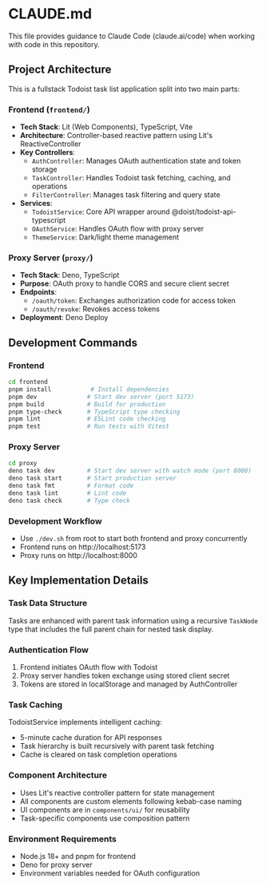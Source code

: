 # CLAUDE.md

This file provides guidance to Claude Code (claude.ai/code) when working with code in this repository.

## Project Architecture

This is a fullstack Todoist task list application split into two main parts:

### Frontend (`frontend/`)
- **Tech Stack**: Lit (Web Components), TypeScript, Vite
- **Architecture**: Controller-based reactive pattern using Lit's ReactiveController
- **Key Controllers**:
  - `AuthController`: Manages OAuth authentication state and token storage
  - `TaskController`: Handles Todoist task fetching, caching, and operations
  - `FilterController`: Manages task filtering and query state
- **Services**: 
  - `TodoistService`: Core API wrapper around @doist/todoist-api-typescript
  - `OAuthService`: Handles OAuth flow with proxy server
  - `ThemeService`: Dark/light theme management

### Proxy Server (`proxy/`)
- **Tech Stack**: Deno, TypeScript
- **Purpose**: OAuth proxy to handle CORS and secure client secret
- **Endpoints**:
  - `/oauth/token`: Exchanges authorization code for access token
  - `/oauth/revoke`: Revokes access tokens
- **Deployment**: Deno Deploy

## Development Commands

### Frontend
```bash
cd frontend
pnpm install           # Install dependencies
pnpm dev              # Start dev server (port 5173)
pnpm build            # Build for production
pnpm type-check       # TypeScript type checking
pnpm lint             # ESLint code checking
pnpm test             # Run tests with Vitest
```

### Proxy Server
```bash
cd proxy
deno task dev         # Start dev server with watch mode (port 8000)
deno task start       # Start production server
deno task fmt         # Format code
deno task lint        # Lint code
deno task check       # Type check
```

### Development Workflow
- Use `./dev.sh` from root to start both frontend and proxy concurrently
- Frontend runs on http://localhost:5173
- Proxy runs on http://localhost:8000

## Key Implementation Details

### Task Data Structure
Tasks are enhanced with parent task information using a recursive `TaskNode` type that includes the full parent chain for nested task display.

### Authentication Flow
1. Frontend initiates OAuth flow with Todoist
2. Proxy server handles token exchange using stored client secret
3. Tokens are stored in localStorage and managed by AuthController

### Task Caching
TodoistService implements intelligent caching:
- 5-minute cache duration for API responses
- Task hierarchy is built recursively with parent task fetching
- Cache is cleared on task completion operations

### Component Architecture
- Uses Lit's reactive controller pattern for state management
- All components are custom elements following kebab-case naming
- UI components are in `components/ui/` for reusability
- Task-specific components use composition pattern

### Environment Requirements
- Node.js 18+ and pnpm for frontend
- Deno for proxy server
- Environment variables needed for OAuth configuration